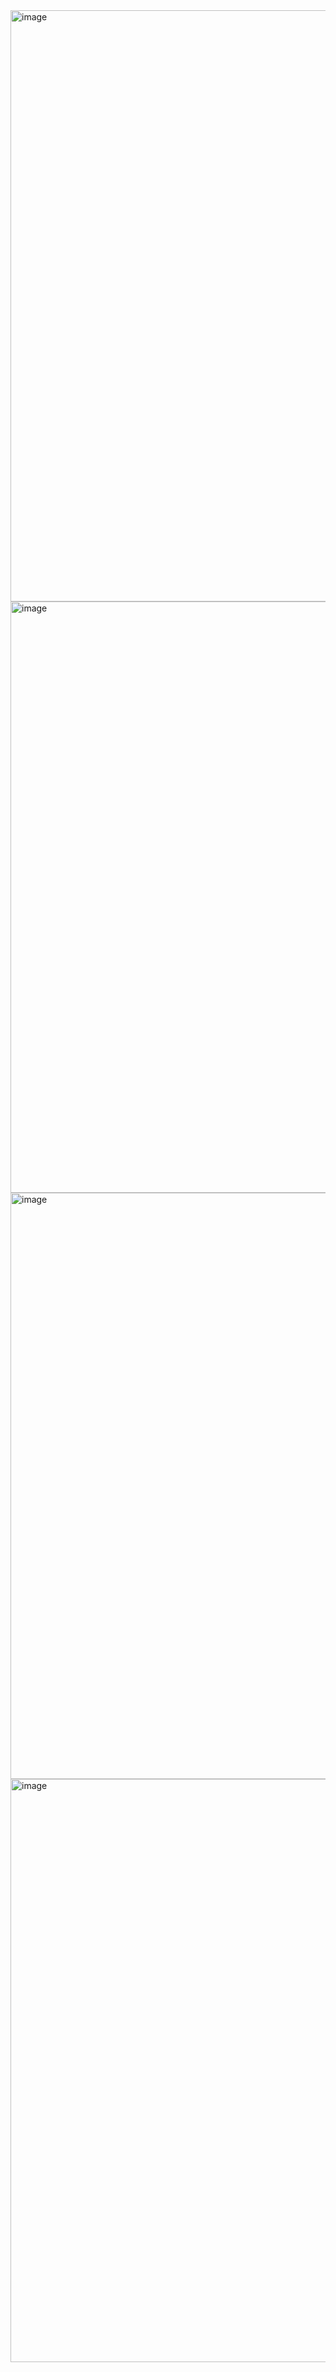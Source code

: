 <img width="946" alt="image" src="https://github.com/Srikanth15061995/Gst-Project/assets/156986030/b3b0b1a6-d888-4726-93b0-1638c9bfb16c">
<img width="946" alt="image" src="https://github.com/Srikanth15061995/Gst-Project/assets/156986030/b9f561d8-8a1a-4846-8b3d-4b958fe21256">
<img width="938" alt="image" src="https://github.com/Srikanth15061995/Gst-Project/assets/156986030/7350cbc1-06ae-4387-a650-b96416c10d85">
<img width="933" alt="image" src="https://github.com/Srikanth15061995/Gst-Project/assets/156986030/8d14e63d-8ae9-4737-9b4f-0a63b145f51b">
